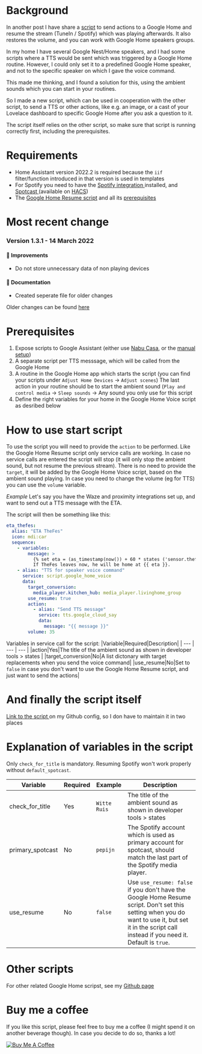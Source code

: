 # Background
In another post I have share a [script](https://community.home-assistant.io/t/script-to-resume-google-cast-devices-after-they-have-been-interrupted-by-any-action/383896) to send actions to a Google Home and resume the stream (TuneIn / Spotify) which was playing afterwards. It also restores the volume, and you can work with Google Home speakers groups.

In my home I have several Google Nest/Home speakers, and I had some scripts where a TTS would be sent which was triggered by a Google Home routine. However, I could only set it to a predefined Google Home speaker, and not to the specific speaker on which I gave the voice command.

This made me thinking, and I found a solution for this, using the ambient sounds which you can start in your routines.

So I made a new script, which can be used in cooperation with the other script, to send a TTS or other actions, like e.g. an image, or a cast of your Lovelace dashboard to specific Google Home after you ask a question to it. 

The script itself relies on the other script, so make sure that script is running correctly first, including the prerequisites.

# Requirements
* Home Assistant version 2022.2 is required because the `iif` filter/function introduced in that version is used in templates
* For Spotify you need to have the [Spotify integration ](https://www.home-assistant.io/integrations/spotify/) installed, and [Spotcast ](https://github.com/fondberg/spotcast/) (available on [HACS](https://github.com/hacs/integration))
* The [Google Home Resume script](https://community.home-assistant.io/t/script-to-resume-google-cast-devices-after-they-have-been-interrupted-by-any-action/383896) and all its [prerequisites](https://community.home-assistant.io/t/script-to-resume-google-cast-devices-after-they-have-been-interrupted-by-any-action/383896#prerequisites-10)


# Most recent change
### Version 1.3.1 - 14 March 2022
#### 🌟 Improvements
* Do not store unnecessary data of non playing devices
#### 🧾 Documentation
* Created seperate file for older changes

Older changes can be found [here](https://github.com/TheFes/HA-configuration/blob/main/include/script/00_general/google_cast/docs/changelog_google_home_voice.md)

# Prerequisites
1. Expose scripts to Google Assistant (either use [Nabu Casa](https://www.nabucasa.com/), or the [manual setup](https://www.home-assistant.io/integrations/google_assistant/))
1. A separate script per TTS messsage, which will be called from the Google Home
1. A routine in the Google Home app which starts the script (you can find your scripts under `Adjust Home Devices` -> `Adjust scenes`) 
The last action in your routine should be to start the ambient sound (`Play and control media` -> `Sleep sounds` -> Any sound you only use for this script
1. Define the right variables for your home in the Google Home Voice script as desribed below

# How to use start script
To use the script you will need to provide the `action` to be performed. Like the Google Home Resume script only service calls are working. In case no service calls are entered the script will stop (it will only stop the ambient sound, but not resume the previous stream).
There is no need to provide the `target`, it will be added by the Google Home Voice script, based on the ambient sound playing.
In case you need to change the volume (eg for TTS) you can use the `volume` variable.

*Example*
Let's say you have the Waze and proximity integrations set up, and want to send out a TTS message with the ETA.

The script will then be something like this:
```yaml
eta_thefes:
  alias: "ETA TheFes"
  icon: mdi:car
  sequence:
    - variables:
        message: >
          {% set eta = (as_timestamp(now()) + 60 * states ('sensor.thefes_home') | float(0) | timestamp_custom('%H:%M') %}
          If TheFes leaves now, he will be home at {{ eta }}.
    - alias: "TTS for speaker voice command"
      service: script.google_home_voice
      data:
        target_conversion:
          media_player.kitchen_hub: media_player.livinghome_group
        use_resume: true
        action:
          - alias: "Send TTS message"
            service: tts.google_cloud_say
            data:
              message: "{{ message }}"
        volume: 35
```
Variables in service call for the script:
|Variable|Required|Description|
| --- | --- | --- |
|action|Yes|The title of the ambient sound as shown in developer tools > states |
|target_conversion|No|A list dictonary with target replacements when you send the voice command|
|use_resume|No|Set to `false` in case you don't want to use the Google Home Resume script, and just want to send the actions|



# And finally the script itself
[Link to the script ](https://github.com/TheFes/HA-configuration/blob/main/include/script/00_general/google_cast/google_home_voice.yaml) on my Github config, so I don have to maintain it in two places

# Explanation of variables in the script

Only `check_for_title` is mandatory. Resuming Spotify won't work properly without `default_spotcast`.

|Variable|Required|Example|Description|
| --- | --- | --- | --- |
|check_for_title|Yes|`Witte Ruis`|The title of the ambient sound as shown in developer tools > states |
|primary_spotcast|No|`pepijn`|The Spotify account which is used as primary account for spotcast, should match the last part of the Spotify media player.|
|use_resume|No|`false`|Use `use_resume: false` if you don't have the Google Home Resume script. Don't set this setting when you do want to use it, but set it in the script call instead if you need it. Default is `true`.

# Other scripts
For other related Google Home scripst, see my [Github page](https://github.com/TheFes/HA-configuration/tree/main/include/script/00_general/google_cast)

# Buy me a coffee
If you like this script, please feel free to buy me a coffee (I might spend it on another beverage though).
In case you decide to do so, thanks a lot!

<a href="https://www.buymeacoffee.com/thefes" target="_blank">![Buy Me A Coffee](https://www.buymeacoffee.com/assets/img/custom_images/orange_img.png)</a>
